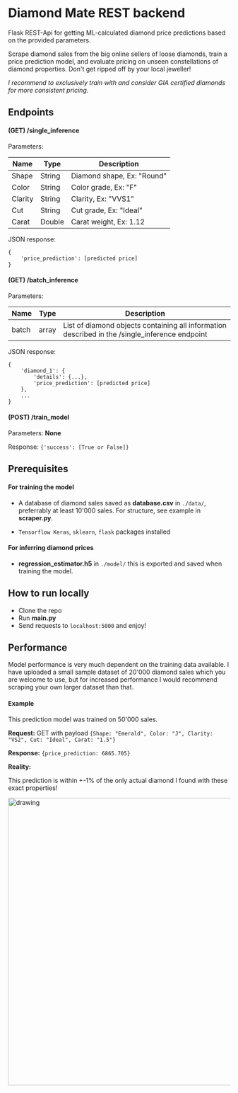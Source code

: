 # Diamond Mate REST backend

Flask REST-Api for getting ML-calculated diamond price predictions based on the provided parameters.

Scrape diamond sales from the big online sellers of loose diamonds, train a price prediction model, and evaluate pricing on unseen constellations of diamond properties. Don't get ripped off by your local jeweller!

*I recommend to exclusively train with and consider GIA certified diamonds for more consistent pricing.*

## Endpoints

#### (GET) /single_inference
Parameters:

| Name    | Type   | Description                |
|---------|--------|----------------------------|
| Shape   | String | Diamond shape, Ex: "Round" |
| Color   | String | Color grade, Ex: "F"       |
| Clarity | String | Clarity, Ex: "VVS1"        |
| Cut     | String | Cut grade, Ex: "Ideal"     |
| Carat   | Double | Carat weight, Ex: 1.12     |

JSON response:
```
{
    'price_prediction': [predicted price]
}
```

#### (GET) /batch_inference

Parameters:

| Name    | Type   | Description                |
|---------|--------|----------------------------|
| batch   | array  | List of diamond objects containing all information described in the /single_inference endpoint |

JSON response:
```
{
    'diamond_1': {
        'details': {...},
        'price_prediction': [predicted price]
    },
    ...
}
```

#### (POST) /train_model

Parameters: **None**

Response: ```{'success': [True or False]}```

## Prerequisites
#### For training the model
- A database of diamond sales saved as **database.csv** in ```./data/```, preferrably  at least 10'000 sales. For structure, see example in **scraper.py**.

- ```Tensorflow Keras```, ```sklearn```, ```flask``` packages installed

#### For inferring diamond prices

- **regression_estimator.h5** in ```./model/``` this is exported and saved when training the model.

## How to run locally
- Clone the repo
- Run **main.py**
- Send requests to ```localhost:5000``` and enjoy!



## Performance

Model performance is very much dependent on the training data available. I have uploaded a small sample dataset of 20'000 diamond sales which you are welcome to use, but for increased performance I would recommend scraping your own larger dataset than that.

#### Example
This prediction model was trained on 50'000 sales.

**Request:** GET with payload
```{Shape: "Emerald", Color: "J", Clarity: "VS2", Cut: "Ideal", Carat: "1.5"}```

**Response:** ```{price_prediction: 6865.705}```

**Reality:**

This prediction is within +-1% of the only actual diamond I found with these exact properties!

<img src="./readme_assets/example_diamond_border.png" alt="drawing" width="650"/>
